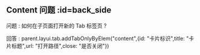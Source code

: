 ## Content 问题  :id=back_side

问题 : 如何在子页面打开新的 Tab 标签页 ? 

回答 : parent.layui.tab.addTabOnlyByElem("content",{id: "卡片标识",title: "卡片标题",url: "打开路径",close: "是否关闭"})
